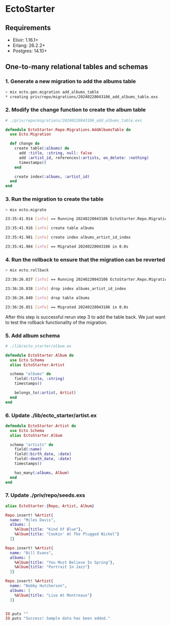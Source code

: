 # EctoStarter

## Requirements
* Elixir: 1.16.1+
* Erlang: 26.2.2+
* Postgres: 14.10+

## One-to-many relational tables and schemas

### 1. Generate a new migration to add the albums table 
```bash
> mix ecto.gen.migration add_albums_table
* creating priv/repo/migrations/20240220043106_add_albums_table.exs
```

### 2. Modify the change function to create the album table
```elixir
# ./priv/repo/migrations/20240220043106_add_albums_table.exs

defmodule EctoStarter.Repo.Migrations.AddAlbumsTable do
  use Ecto.Migration

  def change do
    create table(:albums) do
      add :title, :string, null: false
      add :artist_id, references(:artists, on_delete: :nothing)
      timestamps()
    end

    create index(:albums, :artist_id)
  end
end

```

### 3. Run the migration to create the table
```bash
> mix ecto.migrate

23:35:41.914 [info] == Running 20240220043106 EctoStarter.Repo.Migrations.AddAlbumsTable.change/0 forward

23:35:41.916 [info] create table albums

23:35:41.981 [info] create index albums_artist_id_index

23:35:41.984 [info] == Migrated 20240220043106 in 0.0s
```

### 4. Run the rollback to ensure that the migration can be reverted
```bash
> mix ecto.rollback

23:36:26.837 [info] == Running 20240220043106 EctoStarter.Repo.Migrations.AddAlbumsTable.change/0 backward

23:36:26.838 [info] drop index albums_artist_id_index

23:36:26.840 [info] drop table albums

23:36:26.851 [info] == Migrated 20240220043106 in 0.0s
```

After this step is successful rerun step 3 to add the table back. We just want to test the rollback functionality of the migration.

### 5. Add album schema
```elixir
# ./lib/ecto_starter/album.ex

defmodule EctoStarter.Album do
  use Ecto.Schema
  alias EctoStarter.Artist

  schema "albums" do
    field(:title, :string)
    timestamps()

    belongs_to(:artist, Artist)
  end
end
```

### 6. Update ./lib/ecto_starter/artist.ex
```elixir
defmodule EctoStarter.Artist do
  use Ecto.Schema
  alias EctoStarter.Album

  schema "artists" do
    field(:name)
    field(:birth_date, :date)
    field(:death_date, :date)
    timestamps()

    has_many(:albums, Album)
  end
end
```


### 7. Update ./priv/repo/seeds.exs
```elixir
alias EctoStarter.{Repo, Artist, Album}

Repo.insert! %Artist{
  name: "Miles Davis",
  albums: [
    %Album{title: "Kind Of Blue"},
    %Album{title: "Cookin' At The Plugged Nickel"}
  ]}

Repo.insert! %Artist{
  name: "Bill Evans",
  albums: [
    %Album{title: "You Must Believe In Spring"},
    %Album{title: "Portrait In Jazz"}
  ]}

Repo.insert! %Artist{
  name: "Bobby Hutcherson",
  albums: [
    %Album{title: "Live At Montreaux"}
  ]}


IO.puts ""
IO.puts "Success! Sample data has been added."
```